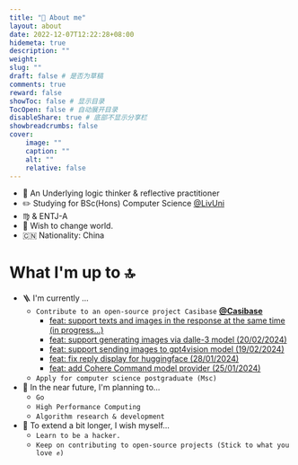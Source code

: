 ```yaml
---
title: "📖 About me"
layout: about
date: 2022-12-07T12:22:28+08:00
hidemeta: true
description: ""
weight:
slug: ""
draft: false # 是否为草稿
comments: true
reward: false
showToc: false # 显示目录
TocOpen: false # 自动展开目录
disableShare: true # 底部不显示分享栏
showbreadcrumbs: false
cover:
    image: ""
    caption: ""
    alt: ""
    relative: false
---
```


- 🌊 An Underlying logic thinker & reflective practitioner
- ✏️ Studying for BSc(Hons) Computer Science [@LivUni](https://twitter.com/LivUni)
- ♍️ & ENTJ-A
- 💭 Wish to change world.
- 🇨🇳 Nationality: China


# What I'm up to 🔝
- 🪜 I'm currently ...
    - ``` Contribute to an open-source project Casibase ``` **[@Casibase](https://github.com/casibase)**
        - [feat: support texts and images in the response at the same time (in progress...)](https://github.com/casibase/casibase/pull/718)
        - [feat: support generating images via dalle-3 model (20/02/2024)](https://github.com/casibase/casibase/pull/717)
        - [feat: support sending images to gpt4vision model (19/02/2024)](https://github.com/casibase/casibase/pull/716)
        - [feat: fix reply display for huggingface (28/01/2024)](https://github.com/casibase/casibase/pull/705)
        - [feat: add Cohere Command model provider (25/01/2024)](https://github.com/casibase/casibase/pull/703)
    - ``` Apply for computer science postgraduate (Msc) ```
- 🔆 In the near future, I'm planning to...
    - ```Go```
    - ```High Performance Computing```
    -  ```Algorithm research & development```
- 🧐 To extend a bit longer, I wish myself...
    - ```Learn to be a hacker.```
    - ```Keep on contributing to open-source projects (Stick to what you love ✊)```

